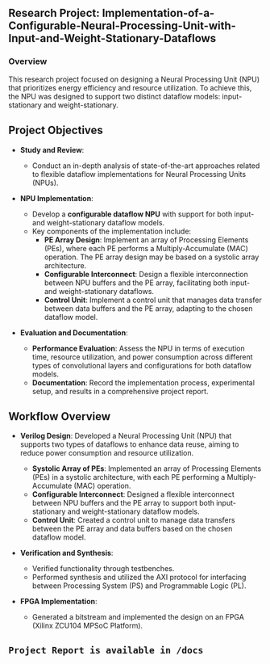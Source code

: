 ## Research Project: Implementation-of-a-Configurable-Neural-Processing-Unit-with-Input-and-Weight-Stationary-Dataflows

### Overview
This research project focused on designing a Neural Processing Unit (NPU) that prioritizes energy efficiency and resource utilization. To achieve this, the NPU was designed to support two distinct dataflow models: input-stationary and weight-stationary.

## Project Objectives

- **Study and Review**: 
    - Conduct an in-depth analysis of state-of-the-art approaches related to flexible dataflow implementations for Neural Processing Units (NPUs).

- **NPU Implementation**:
    - Develop a **configurable dataflow NPU** with support for both input- and weight-stationary dataflow models.
    - Key components of the implementation include:
      - **PE Array Design**: Implement an array of Processing Elements (PEs), where each PE performs a Multiply-Accumulate (MAC) operation. The PE array design may be based on a systolic array architecture.
      - **Configurable Interconnect**: Design a flexible interconnection between NPU buffers and the PE array, facilitating both input- and weight-stationary dataflows.
      - **Control Unit**: Implement a control unit that manages data transfer between data buffers and the PE array, adapting to the chosen dataflow model.

- **Evaluation and Documentation**:
    - **Performance Evaluation**: Assess the NPU in terms of execution time, resource utilization, and power consumption across different types of convolutional layers and configurations for both dataflow models.
    - **Documentation**: Record the implementation process, experimental setup, and results in a comprehensive project report.

## Workflow Overview

- **Verilog Design**: Developed a Neural Processing Unit (NPU) that supports two types of dataflows to enhance data reuse, aiming to reduce power consumption and resource utilization.
  - **Systolic Array of PEs**: Implemented an array of Processing Elements (PEs) in a systolic architecture, with each PE performing a Multiply-Accumulate (MAC) operation.
  - **Configurable Interconnect**: Designed a flexible interconnect between NPU buffers and the PE array to support both input-stationary and weight-stationary dataflow models.
  - **Control Unit**: Created a control unit to manage data transfers between the PE array and data buffers based on the chosen dataflow model.

- **Verification and Synthesis**:
  - Verified functionality through testbenches.
  - Performed synthesis and utilized the AXI protocol for interfacing between Processing System (PS) and Programmable Logic (PL).

- **FPGA Implementation**:
  - Generated a bitstream and implemented the design on an FPGA (Xilinx ZCU104 MPSoC Platform).

```Project Report is available in /docs```
---



